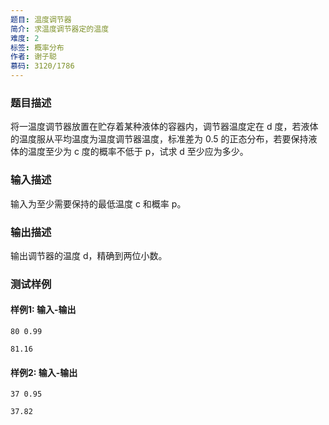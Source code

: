 ```yaml
---
题目: 温度调节器
简介: 求温度调节器定的温度
难度: 2
标签: 概率分布
作者: 谢子聪
慕码: 3120/1786
---
```


### 题目描述

将一温度调节器放置在贮存着某种液体的容器内，调节器温度定在 d 度，若液体的温度服从平均温度为温度调节器温度，标准差为 0.5 的正态分布，若要保持液体的温度至少为 c 度的概率不低于 p，试求 d 至少应为多少。

### 输入描述

输入为至少需要保持的最低温度 c 和概率 p。

### 输出描述

输出调节器的温度 d，精确到两位小数。

### 测试样例

#### 样例1: 输入-输出

```
80 0.99
```

```
81.16
```

#### 样例2: 输入-输出

```
37 0.95
```

```
37.82
```

